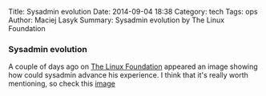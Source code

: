 Title: Sysadmin evolution
Date: 2014-09-04 18:38
Category: tech
Tags: ops
Author: Maciej Lasyk
Summary: Sysadmin evolution by The Linux Foundation

### Sysadmin evolution ###

A couple of days ago on [The Linux Foundation](http://www.thelinuxfoundation.org)
appeared an image showing how could sysadmin advance his experience. I think
that it's really worth mentioning, so check this [image]({filename}/images/EvolutionSysadmin_Infographic.png)

